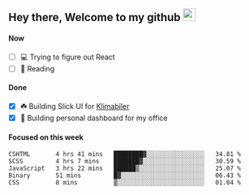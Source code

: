 ## Hey there, Welcome to my github <img src="https://media.giphy.com/media/hvRJCLFzcasrR4ia7z/giphy.gif" width="25px">

#### Now
- [ ] 💻 Trying to figure out React
- [ ] 📕 Reading

#### Done
- [x] ☘️ Building Slick UI for [Klimabiler](https://klimabiler.dk)
- [x] 🚀 Building personal dashboard for my office
 
 #### Focused on this week
<!--START_SECTION:waka-->

```text
CSHTML       4 hrs 41 mins   ████████▓░░░░░░░░░░░░░░░░   34.81 %
SCSS         4 hrs 7 mins    ███████▓░░░░░░░░░░░░░░░░░   30.59 %
JavaScript   3 hrs 22 mins   ██████▒░░░░░░░░░░░░░░░░░░   25.07 %
Binary       51 mins         █▓░░░░░░░░░░░░░░░░░░░░░░░   06.43 %
CSS          8 mins          ▒░░░░░░░░░░░░░░░░░░░░░░░░   01.04 %
```

<!--END_SECTION:waka-->

